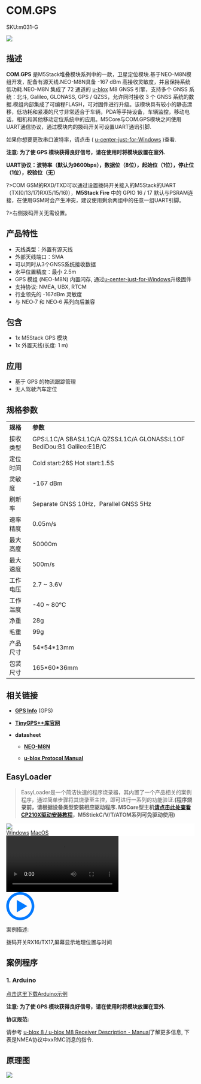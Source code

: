 # COM.GPS

<el-tag effect="plain">SKU:m031-G</el-tag>

<div class="product_pic"><img src="assets/img/product_pics/module/com.x_gps/comx_gps.webp"></div>

## 描述

**COM.GPS** 是M5Stack堆叠模块系列中的一款，卫星定位模块.基于NEO-M8N模组开发，配备有源天线.NEO-M8N具备 -167 dBm 高接收灵敏度，并且保持系统低功耗.NEO-M8N 集成了 72 通道的 [u-blox](https://www.u-blox.com) M8 GNSS 引擎，支持多个 GNSS 系统：北斗, Galileo, GLONASS, GPS / QZSS，允许同时接收 3 个 GNSS 系统的数据.模组内部集成了可编程FLASH，可对固件进行升级。该模块具有较小的静态漂移，低功耗和紧凑的尺寸非常适合于车辆，PDA等手持设备，车辆监控，移动电话，相机和其他移动定位系统中的应用。M5Core与COM.GPS模块之间使用UART通信协议，通过模块内的拨码开关可设置UART通讯引脚.

如果你想要更改串口波特率，请点击 ( [u-center-just-for-Windows](https://www.u-blox.com/en/product/u-center-windows) )查看.

**注意: 为了使 GPS 模块获得良好信号，请在使用时将模块放置在室外.**

**UART协议：波特率（默认为9600bps），数据位（8位），起始位（1位），停止位（1位），校验位（无）**

?>COM GSM的RXD/TXD可以通过设置拨码开关接入的M5Stack的UART（TX(0/13/17)RX(5/15/16)），**M5Stack Fire** 中的 GPIO 16 / 17 默认与PSRAM连接，在使用GSM时会产生冲突，建议使用剩余两组中的任意一组UART引脚。

?>右侧拨码开关无需设置。

## 产品特性

- 天线类型：外置有源天线
- 外部天线端口：SMA
- 可以同时从3个GNSS系统接收数据
- 水平位置精度：最小 2.5m
- GPS 模组 (NEO-M8N) 内置闪存, 通过[u-center-just-for-Windows](https://www.u-blox.com/en/product/u-center-windows)升级固件
- 支持协议: NMEA, UBX, RTCM
- 行业领先的 -167dBm 灵敏度
- 与 NEO‑7 和 NEO‑6 系列向后兼容

## 包含

-  1x M5Stack GPS 模块
-  1x 外置天线(长度: 1 m)

## 应用

- 基于 GPS 的物流跟踪管理
- 无人驾驶汽车定位

## 规格参数

<table>
   <tr style="font-weight:bold">
      <td>规格</td>
      <td>参数</td>
   </tr>
   <tr>
      <td>接收类型</td>
      <td>GPS:L1C/A SBAS:L1C/A QZSS:L1C/A GLONASS:L1OF BediDou:B1 Galileo:E1B/C</td>
   </tr>
   <tr>
      <td>定位时间</td>
      <td>Cold start:26S Hot start:1.5S </td>
   </tr>
   <tr>
      <td>灵敏度</td>
      <td>-167 dBm</td>
   </tr>
   <tr>
      <td>刷新率</td>
      <td>Separate GNSS 10Hz，Parallel GNSS 5Hz</td>
   </tr>
   <tr>
      <td>速率精度</td>
      <td>0.05m/s</td>
   </tr>
   <tr>
      <td>最大高度</td>
      <td>50000m</td>
   </tr>
   <tr>
      <td>最大速度</td>
      <td>500m/s</td>
   </tr>
   <tr>
      <td>工作电压</td>
      <td>2.7 ~ 3.6V</td>
   </tr>
   <tr>
      <td>工作温度</td>
      <td>-40 ~ 80°C</td>
   </tr>
   <tr>
      <td>净重</td>
      <td>28g</td>
   </tr>
   <tr>
      <td>毛重</td>
      <td>99g</td>
   </tr>
   <tr>
      <td>产品尺寸</td>
      <td>54*54*13mm</td>
   </tr>
   <tr>
      <td>包装尺寸</td>
      <td>165*60*36mm</td>
   </tr>
 </table>

## 相关链接

- **[GPS Info](https://www.u-blox.com/zh/product/neo-m8-series)** (GPS)

- **[TinyGPS++库官网](http://arduiniana.org/libraries/tinygpsplus/)**

- **datasheet** 

   - **[NEO-M8N](https://m5stack.oss-cn-shenzhen.aliyuncs.com/resource/docs/datasheet/module/NEO-M8-FW3_DataSheet_en.pdf)**

   - **[u-blox Protocol Manual](https://m5stack.oss-cn-shenzhen.aliyuncs.com/resource/docs/datasheet/module/u-blox8-M8_ReceiverDescrProtSpec_en.pdf)**

## EasyLoader

>EasyLoader是一个简洁快速的程序烧录器，其内置了一个产品相关的案例程序，通过简单步骤将其烧录至主控，即可进行一系列的功能验证.**(程序烧录前，请根据设备类型安装相应驱动程序. M5Core型主机[请点击此处查看CP210X驱动安装教程](zh_CN/arduino/arduino_development?id=安装串口驱动)，M5StickC/V/T/ATOM系列可免驱动使用)**

<div class="easyloader-box">
    <div style="background-color:white;">
        <div><img src="https://m5stack.oss-cn-shenzhen.aliyuncs.com/image/easyloader_intro.webp"></div>
        <div class="easyloader-btn">
            <a href="https://m5stack.oss-cn-shenzhen.aliyuncs.com/EasyLoader/Windows/MODULE/EasyLoader_COM_GPS.exe">Windows</a>
            <a href="https://m5stack.oss-cn-shenzhen.aliyuncs.com/EasyLoader/MacOS/MODULE/EasyLoader_COMX_GPS_for_M5Core.dmg">MacOS</a>
        </div>
    </div>
    <div>
        <video id="example_video" controls>
            <source src="https://m5stack.oss-cn-shenzhen.aliyuncs.com/video/Product_example_video/Module/COM.GPS.mp4" type="video/mp4">
        </video>
        <div class="easyloader-mask">
        <a>
            <svg id="play-btn" t="1583228776634" class="icon" viewBox="0 0 1024 1024" version="1.1" xmlns="http://www.w3.org/2000/svg" p-id="4152" width="75" height="75"><path d="M512 0C229.216 0 0 229.216 0 512s229.216 512 512 512 512-229.216 512-512S794.784 0 512 0z m0 928C282.24 928 96 741.76 96 512S282.24 96 512 96s416 186.24 416 416-186.24 416-416 416zM384 288l384 224-384 224z" p-id="4153" fill="#007aff"></path></svg></a>
            <p>案例描述:</p>
            <p>拨码开关RX16/TX17,屏幕显示地理位置与时间</p>
        </div>
    </div>
</div>


## 案例程序

### 1. Arduino

[点击这里下载Arduino示例](https://github.com/m5stack/M5-ProductExampleCodes/tree/master/Module/COMX_GPS)

**注意: 为了使 GPS 模块获得良好信号，请在使用时将模块放置在室外.**

**协议规范:**

请参考 [u-blox 8 / u-blox M8 Receiver Description - Manual](https://www.u-blox.com/sites/default/files/products/documents/u-blox8-M8_ReceiverDescrProtSpec_%28UBX-13003221%29_Public.pdf)了解更多信息, 下表是NMEA协议中xxRMC消息的指令.



## 原理图

<img src="assets/img/product_pics/module/com.x_gps/com.x_gps_sch.webp">


<script>

   var purchase_link = 'https://m5stack.com/collections/m5-module/products/com-gps-module-neo-m8n-with-antenna';


   anchor_search(purchase_link);
   scrollFunc();

</script>